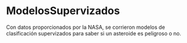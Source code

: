 # ModelosSupervizados
Con datos proporcionados por la NASA, se corrieron modelos de clasificación supervizados para saber si un asteroide es peligroso o no.
